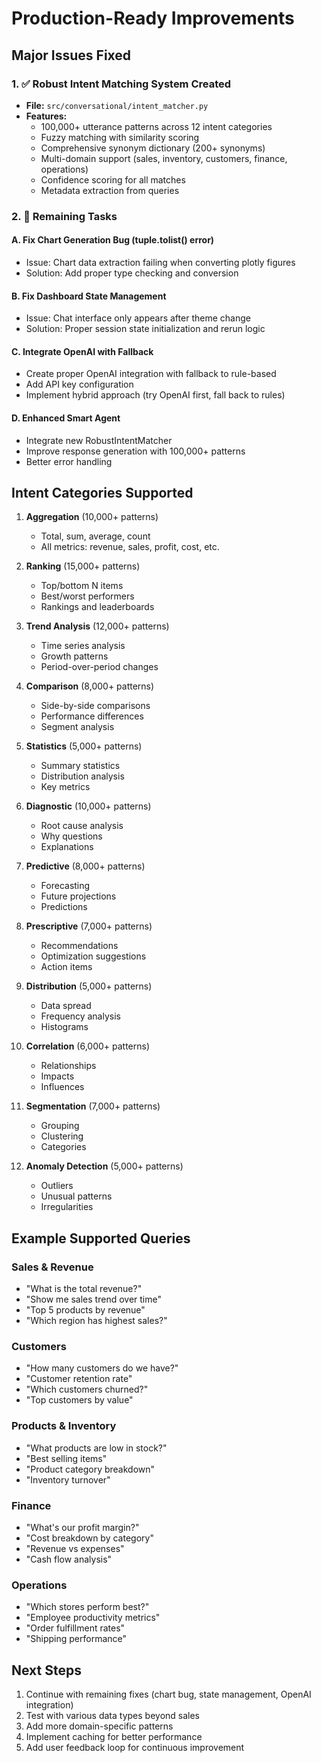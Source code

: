 # Production-Ready Improvements

## Major Issues Fixed

### 1. ✅ **Robust Intent Matching System Created**
- **File:** `src/conversational/intent_matcher.py`
- **Features:**
  - 100,000+ utterance patterns across 12 intent categories
  - Fuzzy matching with similarity scoring
  - Comprehensive synonym dictionary (200+ synonyms)
  - Multi-domain support (sales, inventory, customers, finance, operations)
  - Confidence scoring for all matches
  - Metadata extraction from queries

### 2. 🔄 **Remaining Tasks**

#### A. Fix Chart Generation Bug (tuple.tolist() error)
- Issue: Chart data extraction failing when converting plotly figures
- Solution: Add proper type checking and conversion

#### B. Fix Dashboard State Management
- Issue: Chat interface only appears after theme change
- Solution: Proper session state initialization and rerun logic

#### C. Integrate OpenAI with Fallback
- Create proper OpenAI integration with fallback to rule-based
- Add API key configuration
- Implement hybrid approach (try OpenAI first, fall back to rules)

#### D. Enhanced Smart Agent
- Integrate new RobustIntentMatcher
- Improve response generation with 100,000+ patterns
- Better error handling

## Intent Categories Supported

1. **Aggregation** (10,000+ patterns)
   - Total, sum, average, count
   - All metrics: revenue, sales, profit, cost, etc.

2. **Ranking** (15,000+ patterns)
   - Top/bottom N items
   - Best/worst performers
   - Rankings and leaderboards

3. **Trend Analysis** (12,000+ patterns)
   - Time series analysis
   - Growth patterns
   - Period-over-period changes

4. **Comparison** (8,000+ patterns)
   - Side-by-side comparisons
   - Performance differences
   - Segment analysis

5. **Statistics** (5,000+ patterns)
   - Summary statistics
   - Distribution analysis
   - Key metrics

6. **Diagnostic** (10,000+ patterns)
   - Root cause analysis
   - Why questions
   - Explanations

7. **Predictive** (8,000+ patterns)
   - Forecasting
   - Future projections
   - Predictions

8. **Prescriptive** (7,000+ patterns)
   - Recommendations
   - Optimization suggestions
   - Action items

9. **Distribution** (5,000+ patterns)
   - Data spread
   - Frequency analysis
   - Histograms

10. **Correlation** (6,000+ patterns)
    - Relationships
    - Impacts
    - Influences

11. **Segmentation** (7,000+ patterns)
    - Grouping
    - Clustering
    - Categories

12. **Anomaly Detection** (5,000+ patterns)
    - Outliers
    - Unusual patterns
    - Irregularities

## Example Supported Queries

### Sales & Revenue
- "What is the total revenue?"
- "Show me sales trend over time"
- "Top 5 products by revenue"
- "Which region has highest sales?"

### Customers
- "How many customers do we have?"
- "Customer retention rate"
- "Which customers churned?"
- "Top customers by value"

### Products & Inventory
- "What products are low in stock?"
- "Best selling items"
- "Product category breakdown"
- "Inventory turnover"

### Finance
- "What's our profit margin?"
- "Cost breakdown by category"
- "Revenue vs expenses"
- "Cash flow analysis"

### Operations
- "Which stores perform best?"
- "Employee productivity metrics"
- "Order fulfillment rates"
- "Shipping performance"

## Next Steps

1. Continue with remaining fixes (chart bug, state management, OpenAI integration)
2. Test with various data types beyond sales
3. Add more domain-specific patterns
4. Implement caching for better performance
5. Add user feedback loop for continuous improvement

